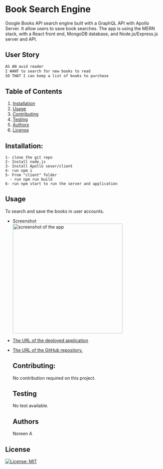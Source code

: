 # Book Search Engine 

Google Books API search engine built with a GraphQL API with Apollo Server. It allow users to save book searches.
The app is using the MERN stack, with a React front end, MongoDB database, and Node.js/Express.js server and API.
  
 ## User Story
```md
AS AN avid reader
I WANT to search for new books to read
SO THAT I can keep a list of books to purchase
```

  ## Table of Contents

  1. [Installation](#installation)
  1. [Usage](#usgae)
  3. [Contributing](#contributing)
  4. [Testing](#testing)
  4. [Authors](#authors%20and%20acknowledgment)
  5. [License](#license)


  ## Installation:
  ```
  1- clone the git repo  
  2- Install node.js
  3- Install Apollo sever/client
  4- run npm i
  5- From "client" folder
    - run npm run build
  6- run npm start to run the server and application
  ``` 


  ## Usage
  To search and save the books in user accounts.
  
  - Screenshot
  <br><img src="./screenshot.png" alt="screenshot of the app" width="350"/>

  
- [The URL of the deployed application](https://noori36.github.io/PasswordGenerator/)

- [The URL of the GitHub repository.](https://github.com/noori36/Book-Search-Engine)
 

  ## Contributing:
  No contribution required on this project.
  
  ## Testing
    No test available.
  
  ## Authors

  Noreen A
  

## License

[![License: MIT](https://img.shields.io/badge/License-MIT-yellow.svg)](https://opensource.org/licenses/MIT)
